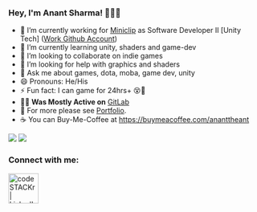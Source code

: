 ### Hey, I'm Anant Sharma! 🐱‍👤👾

- 🔭 I’m currently working for [Miniclip](https://www.miniclip.com/) as Software Developer II [Unity Tech] ([Work Github Account](https://github.com/anantsharmamc))
- 🌱 I’m currently learning unity, shaders and game-dev
- 👯 I’m looking to collaborate on indie games
- 🤔 I’m looking for help with graphics and shaders
- 💬 Ask me about games, dota, moba, game dev, unity
- 😄 Pronouns: He/His
- ⚡ Fun fact: I can game for 24hrs+ 😵🤩
- 👨‍💻 **Was Mostly Active on** [GitLab](https://gitlab.com/ananttheant)
- 📃 For more please see <a href="https://ananttheant.github.io/" target="_blank">Portfolio</a>.
- ☕️ You can Buy-Me-Coffee at https://buymeacoffee.com/ananttheant


<img src="https://github-readme-stats.vercel.app/api?username=ananttheant&&show_icons=true&title_color=41b883&icon_color=41b883&text_color=273849&bg_color=fffefe"/>
<img src="https://github-readme-stats.vercel.app/api/top-langs/?username=ananttheant&layout=compact&theme=vue" />

### Connect with me:

[<img align="left" alt="codeSTACKr | LinkedIn" width="60px" src= "https://user-images.githubusercontent.com/10895811/152938752-963cfa44-403e-401d-a472-6d8fb0fc3684.png"/>][linkedin]

<br/>


[linkedin]: https://www.linkedin.com/in/anant-sharma-game/

<!--
<p align="left"> <img src="https://komarev.com/ghpvc/?username=ananttheant" alt="rahul286" /> </p>
-->
